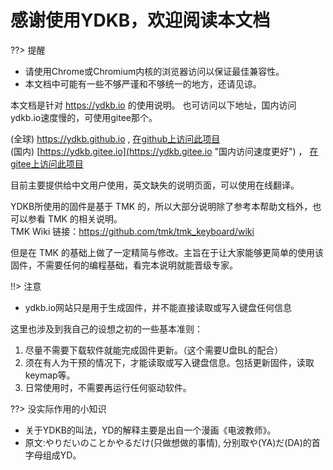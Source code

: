# 感谢使用YDKB，欢迎阅读本文档

??> 提醒

  - 请使用Chrome或Chromium内核的浏览器访问以保证最佳兼容性。
  - 本文档中可能有一些不够严谨和不够统一的地方，还请见谅。

本文档是针对 https://ydkb.io 的使用说明。 也可访问以下地址，国内访问ydkb.io速度慢的，可使用gitee那个。

(全球) https://ydkb.github.io ,  [在github上访问此项目](https://github.com/ydkb/ydkb.github.io)<br>
(国内) [https://ydkb.gitee.io](https://ydkb.gitee.io "国内访问速度更好")  ， [在gitee上访问此项目](https://gitee.com/ydkb/ydkb)

目前主要提供给中文用户使用，英文缺失的说明页面，可以使用在线翻译。

YDKB所使用的固件是基于 TMK 的，所以大部分说明除了参考本帮助文档外，也可以参看 TMK 的相关说明。 <br>
TMK Wiki 链接：https://github.com/tmk/tmk_keyboard/wiki

但是在 TMK 的基础上做了一定精简与修改。主旨在于让大家能够更简单的使用该固件，不需要任何的编程基础，看完本说明就能晋级专家。

!!> 注意

  - ydkb.io网站只是用于生成固件，并不能直接读取或写入键盘任何信息

这里也涉及到我自己的设想之初的一些基本准则：

  1. 尽量不需要下载软件就能完成固件更新。（这个需要U盘BL的配合）
  2. 须在有人为干预的情况下，才能读取或写入键盘信息。包括更新固件，读取keymap等。
  3. 日常使用时，不需要再运行任何驱动软件。

??> 没实际作用的小知识

  - 关于YDKB的叫法，YD的解释主要是出自一个漫画《电波教师》。
  - 原文:やりだいのことかやるだけ(只做想做的事情), 分别取や(YA)だ(DA)的首字母组成YD。

